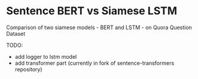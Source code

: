 # Sentence BERT vs Siamese LSTM
Comparison of two siamese models - BERT and LSTM - on Quora Question Dataset

TODO:
- add logger to lstm model
- add transformer part (currently in fork of sentence-transformers repository)

